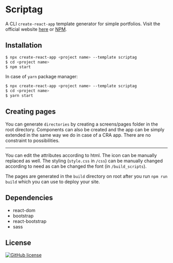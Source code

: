 
# Scriptag

A CLI `create-react-app` template generator for simple portfolios.
Visit the official website [here](https://scriptag.vercel.app/) or [NPM](https://www.npmjs.com/package/cra-template-scriptag/).

## Installation

```bash
$ npx create-react-app <project name> --template scriptag
$ cd <project name>
$ npm start
```

In case of `yarn` package manager: 
```bash
$ npx create-react-app <project name> --template scriptag
$ cd <project name>
$ yarn start
```

## Creating pages

You can generate `directories` by creating a screens/pages folder in the root directory. Components can also be created and the app can be simply extended in the same way we do in case of a CRA app. There are no constraint to possibilities.

--- 

You can edit the attributes according to html. The icon can be manually replaced as well. The styling (`style.css` in `/css`) can be manually changed according to need as can be changed the font (in `/build_scripts`).

The pages are generated in the `build` directory on root after you run `npm run build` which you can use to deploy your site.

## Dependencies

- react-dom
- bootstrap
- react-bootstrap
- sass

## License

[![GitHub license](https://img.shields.io/github/license/sambhav2612/staticgen.svg?style=for-the-badge)](https://github.com/sambhav2612/staticgen/blob/master/LICENSE)
